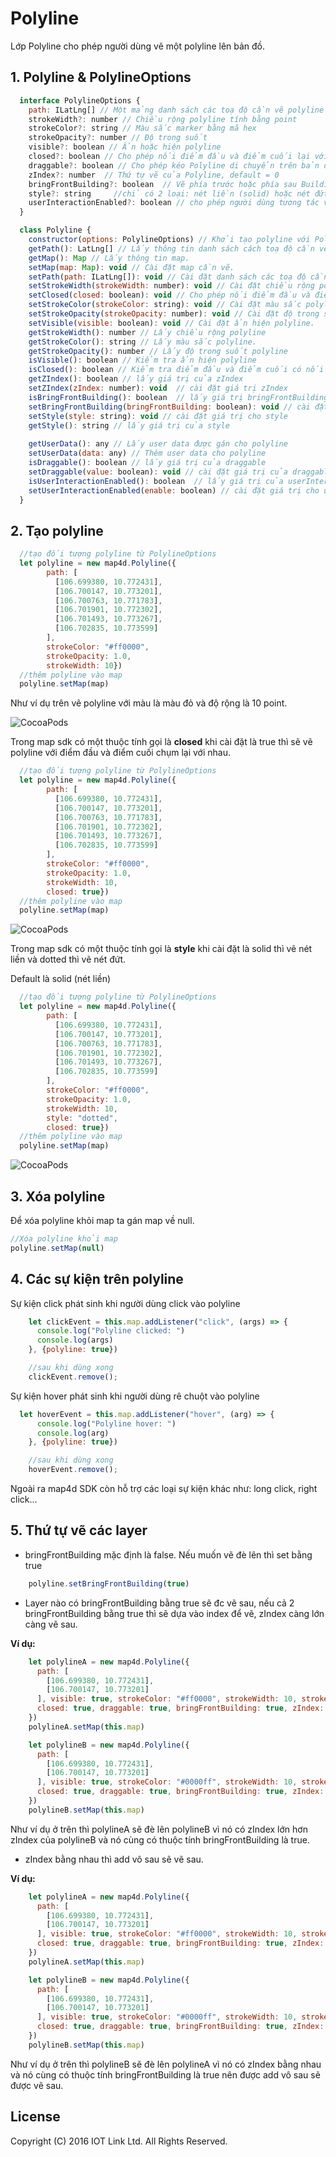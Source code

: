 # Polyline
Lớp Polyline cho phép người dùng vẽ một polyline lên bản đồ.

## 1. Polyline & PolylineOptions

```javascript
  interface PolylineOptions {
    path: ILatLng[] // Một mảng danh sách các toạ độ cần vẽ polyline lên map
    strokeWidth?: number // Chiều rộng polyline tính bằng point
    strokeColor?: string // Màu sắc marker bằng mã hex
    strokeOpacity?: number // Độ trong suốt
    visible?: boolean // Ẩn hoặc hiện polyline
    closed?: boolean // Cho phép nối điểm đầu và điểm cuối lại với nhau.
    draggable?: boolean // Cho phép kéo Polyline di chuyển trên bản đồ bằng chuột trái, default = false
    zIndex?: number  // Thứ tự vẽ của Polyline, default = 0
    bringFrontBuilding?: boolean  // Vẽ phía trước hoặc phía sau Building, default = false
    style?: string     //chỉ có 2 loại: nét liền (solid) hoặc nét đứt (dotted), default: solid
    userInteractionEnabled?: boolean // cho phép người dùng tương tác với Polyline, mặc định là cho phép (true)
  }

  class Polyline {
    constructor(options: PolylineOptions) // Khởi tạo polyline với PolylineOptions
    getPath(): LatLng[] // Lấy thông tin danh sách cách toạ độ cần vẽ polyline
    getMap(): Map // Lấy thông tin map.
    setMap(map: Map): void // Cài đặt map cần vẽ.
    setPath(path: ILatLng[]): void // Cài đặt danh sách các toạ độ cần vẽ.
    setStrokeWidth(strokeWidth: number): void // Cài đặt chiều rộng polyline.
    setClosed(closed: boolean): void // Cho phép nối điểm đầu và điểm cuối.
    setStrokeColor(strokeColor: string): void // Cài đặt màu sắc polyline.
    setStrokeOpacity(strokeOpacity: number): void // Cài đặt độ trong suốt cho polyline.
    setVisible(visible: boolean): void // Cài đặt ẩn hiện polyline.
    getStrokeWidth(): number // Lấy chiều rộng polyline
    getStrokeColor(): string // Lấy màu sắc polyline.
    getStrokeOpacity(): number // Lấy độ trong suốt polyline
    isVisible(): boolean // Kiểm tra ẩn hiện polyline
    isClosed(): boolean // Kiểm tra điểm đầu và điểm cuối có nối lại với nhau không ?
    getZIndex(): boolean // lấy giá trị của zIndex
    setZIndex(zIndex: number): void  // cài đặt giá trị zIndex
    isBringFrontBuilding(): boolean  // lấy giá trị bringFrontBuilding
    setBringFrontBuilding(bringFrontBuilding: boolean): void // cài đặt giá trị của bringFrontBuilding
    setStyle(style: string): void // cài đặt giá trị cho style
    getStyle(): string // lấy giá trị của style
    
    getUserData(): any // Lấy user data được gán cho polyline
    setUserData(data: any) // Thêm user data cho polyline
    isDraggable(): boolean // lấy giá trị của draggable
    setDraggable(value: boolean): void // cài đặt giá trị của draggable
    isUserInteractionEnabled(): boolean  // lấy giá trị của userInteractionEnabled
    setUserInteractionEnabled(enable: boolean) // cài đặt giá trị cho userInteractionEnabled
  }
```


## 2. Tạo polyline

```javascript
  //tạo đối tượng polyline từ PolylineOptions
  let polyline = new map4d.Polyline({
        path: [
          [106.699380, 10.772431],
          [106.700147, 10.773201],
          [106.700763, 10.771783],
          [106.701901, 10.772302],
          [106.701493, 10.773267],
          [106.702835, 10.773599]
        ],
        strokeColor: "#ff0000",
        strokeOpacity: 1.0,
        strokeWidth: 10})
  //thêm polyline vào map    
  polyline.setMap(map)
```

Như ví dụ trên vẽ polyline với màu là màu đỏ và độ rộng là 10 point.

![CocoaPods](https://raw.githubusercontent.com/iotlinkadmin/map4d-web-sdk/master/docs/resources/6-polyline-1.png) 

Trong map sdk có một thuộc tính gọi là **closed** khi cài đặt là true thì sẽ vẽ polyline với điểm đầu và điểm cuối chụm lại với nhau.

```javascript
  //tạo đối tượng polyline từ PolylineOptions
  let polyline = new map4d.Polyline({
        path: [
          [106.699380, 10.772431],
          [106.700147, 10.773201],
          [106.700763, 10.771783],
          [106.701901, 10.772302],
          [106.701493, 10.773267],
          [106.702835, 10.773599]
        ],
        strokeColor: "#ff0000",
        strokeOpacity: 1.0,
        strokeWidth: 10,
        closed: true})
  //thêm polyline vào map    
  polyline.setMap(map)
```

![CocoaPods](https://raw.githubusercontent.com/iotlinkadmin/map4d-web-sdk/master/docs/resources/6-polyline-2.png) 

Trong map sdk có một thuộc tính gọi là **style** khi cài đặt là solid thì vẽ nét liền và dotted thì vẽ nét đứt.

Default là solid (nét liền)

```javascript
  //tạo đối tượng polyline từ PolylineOptions
  let polyline = new map4d.Polyline({
        path: [
          [106.699380, 10.772431],
          [106.700147, 10.773201],
          [106.700763, 10.771783],
          [106.701901, 10.772302],
          [106.701493, 10.773267],
          [106.702835, 10.773599]
        ],
        strokeColor: "#ff0000",
        strokeOpacity: 1.0,
        strokeWidth: 10,
        style: "dotted",
        closed: true})
  //thêm polyline vào map    
  polyline.setMap(map)
```

![CocoaPods](https://raw.githubusercontent.com/iotlinkadmin/map4d-web-sdk/master/docs/resources/6-polyline-2-v13.png)

## 3. Xóa polyline 

Để xóa polyline khỏi map ta gán map về null.

```javascript
//Xóa polyline khỏi map
polyline.setMap(null)
```

## 4. Các sự kiện trên polyline

Sự kiện click phát sinh khi người dùng click vào polyline

```javascript
    let clickEvent = this.map.addListener("click", (args) => {
      console.log("Polyline clicked: ")
      console.log(args)
    }, {polyline: true})

    //sau khi dùng xong
    clickEvent.remove();
```

Sự kiện hover phát sinh khi người dùng rê chuột vào polyline

```javascript
  let hoverEvent = this.map.addListener("hover", (arg) => {
      console.log("Polyline hover: ")
      console.log(arg)
    }, {polyline: true})

    //sau khi dùng xong
    hoverEvent.remove();
```

Ngoài ra map4d SDK còn hỗ trợ các loại sự kiện khác như: long click, right click...

## 5. Thứ tự vẽ các layer

- bringFrontBuilding mặc định là false. Nếu muốn vẽ đè lên thì set bằng true
	
```javascript
	polyline.setBringFrontBuilding(true)
```

- Layer nào có bringFrontBuilding bằng true sẽ đc vẽ sau, nếu cả 2 bringFrontBuilding 
bằng true thì sẽ dựa vào index để vẽ, zIndex càng lớn càng vẽ sau.


**Ví dụ:**

```javascript
	let polylineA = new map4d.Polyline({
	  path: [
		[106.699380, 10.772431],
		[106.700147, 10.773201]
	  ], visible: true, strokeColor: "#ff0000", strokeWidth: 10, strokeOpacity: 1.0,
	  closed: true, draggable: true, bringFrontBuilding: true, zIndex: 10
	})
	polylineA.setMap(this.map)

	let polylineB = new map4d.Polyline({
	  path: [
		[106.699380, 10.772431],
		[106.700147, 10.773201]
	  ], visible: true, strokeColor: "#0000ff", strokeWidth: 10, strokeOpacity: 1.0,
	  closed: true, draggable: true, bringFrontBuilding: true, zIndex: 4
	})
	polylineB.setMap(this.map)
```
Như ví dụ ở trên thì polylineA sẽ đè lên polylineB vì nó có zIndex lớn hơn zIndex của polylineB và nó cùng có thuộc tính bringFrontBuilding là true.

- zIndex bằng nhau thì add vô sau sẽ vẽ sau.

**Ví dụ:**

```javascript
	let polylineA = new map4d.Polyline({
	  path: [
		[106.699380, 10.772431],
		[106.700147, 10.773201]
	  ], visible: true, strokeColor: "#ff0000", strokeWidth: 10, strokeOpacity: 1.0,
	  closed: true, draggable: true, bringFrontBuilding: true, zIndex: 1
	})
	polylineA.setMap(this.map)

	let polylineB = new map4d.Polyline({
	  path: [
		[106.699380, 10.772431],
		[106.700147, 10.773201]
	  ], visible: true, strokeColor: "#0000ff", strokeWidth: 10, strokeOpacity: 1.0,
	  closed: true, draggable: true, bringFrontBuilding: true, zIndex: 1
	})
	polylineB.setMap(this.map)
```
Như ví dụ ở trên thì polylineB sẽ đè lên polylineA vì nó có zIndex bằng nhau và nó cùng có thuộc tính bringFrontBuilding là true nên được add vô sau sẽ được vẽ sau.

 
License
-------

Copyright (C) 2016 IOT Link Ltd. All Rights Reserved.
